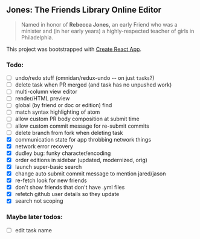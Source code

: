 ## Jones: The Friends Library Online Editor

> Named in honor of **Rebecca Jones,** an early Friend who was a minister and (in her early years) a highly-respected teacher of girls in Philadelphia.

This project was bootstrapped with [Create React App](https://github.com/facebook/create-react-app).

### Todo:

* [ ] undo/redo stuff (omnidan/redux-undo -- on just `tasks`?)
* [ ] delete task when PR merged (and task has no unpushed work)
* [ ] multi-column view editor
* [ ] render/HTML preview
* [ ] global (by friend or doc or edition) find
* [ ] match syntax highlighting of atom
* [ ] allow custom PR body composition at submit time
* [ ] allow custom commit message for re-submit commits
* [ ] delete branch from fork when deleting task
* [x] communication state for app throbbing network things
* [x] network error recovery
* [x] dudley bug: funky character/encoding
* [x] order editions in sidebar (updated, modernized, orig)
* [x] launch super-basic search
* [x] change auto submit commit message to mention jared/jason
* [x] re-fetch look for new friends
* [x] don't show friends that don't have .yml files
* [x] refetch github user details so they update
* [x] search not scoping

### Maybe later todos:

* [ ] edit task name
